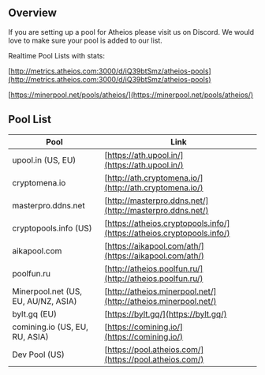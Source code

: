 ## Overview
If you are setting up a pool for Atheios please visit us on Discord. We would love to make sure your pool is added to our list.


Realtime Pool Lists with stats: 

[http://metrics.atheios.com:3000/d/iQ39btSmz/atheios-pools](http://metrics.atheios.com:3000/d/iQ39btSmz/atheios-pools)

[https://minerpool.net/pools/atheios/](https://minerpool.net/pools/atheios/)

## Pool List
| Pool | Link |
|------|------|
| upool.in (US, EU) | [https://ath.upool.in/](https://ath.upool.in/) |
| cryptomena.io | [http://ath.cryptomena.io/](http://ath.cryptomena.io/) |
| masterpro.ddns.net | [http://masterpro.ddns.net/](http://masterpro.ddns.net/) |
| cryptopools.info (US) | [https://atheios.cryptopools.info/](https://atheios.cryptopools.info/) |
| aikapool.com | [https://aikapool.com/ath/](https://aikapool.com/ath/) |
| poolfun.ru | [http://atheios.poolfun.ru/](http://atheios.poolfun.ru/) |
| Minerpool.net (US, EU, AU/NZ, ASIA) | [http://atheios.minerpool.net/](http://atheios.minerpool.net/) |
| bylt.gq (EU) | [https://bylt.gq/](https://bylt.gq/) |
| comining.io (US, EU, RU, ASIA) | [https://comining.io/](https://comining.io/) |
| Dev Pool (US) | [https://pool.atheios.com/](https://pool.atheios.com/) |
